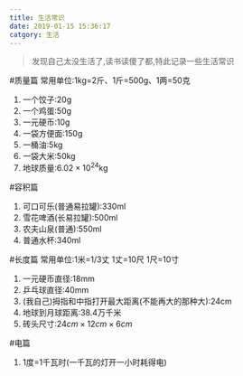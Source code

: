 ```yaml
---
title: 生活常识
date: 2019-01-15 15:36:17
catgory: 生活
---
```

>发现自己太没生活了,读书读傻了都,特此记录一些生活常识

#质量篇
常用单位:1kg=2斤、1斤=500g、1两=50克
1. 一个饺子:20g
2. 一个鸡蛋:50g
3. 一元硬币:10g
4. 一袋方便面:150g
5. 一桶油:5kg
6. 一袋大米:50kg
7. 地球质量:$6.02 \times 10^{24}$kg

#容积篇
1. 可口可乐(普通易拉罐):330ml
2. 雪花啤酒(长易拉罐):500ml
2. 农夫山泉(普通):550ml
3. 普通水杯:340ml

#长度篇
常用单位:1米=1/3丈 1丈=10尺 1尺=10寸
1. 一元硬币直径:18mm
2. 乒乓球直径:40mm
3. (我自己)拇指和中指打开最大距离(不能再大的那种大):24cm
4. 地球到月球距离:38.4万千米
5. 砖头尺寸:$24cm \times 12cm \times 6cm$

#电篇
1. 1度=1千瓦时(一千瓦的灯开一小时耗得电)